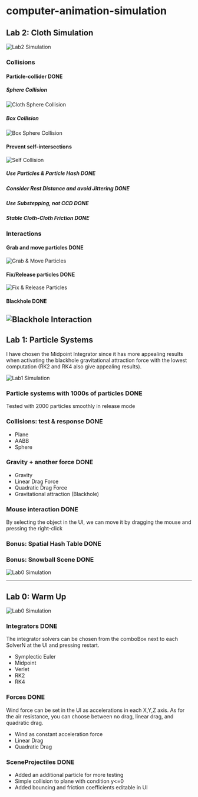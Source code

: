 # computer-animation-simulation

## Lab 2: Cloth Simulation

![Lab2 Simulation](./images/Lab2/Lab2.gif)

### Collisions

#### Particle-collider DONE

##### Sphere Collision
![Cloth Sphere Collision](./images/Lab2/sphere-collision.png)

##### Box Collision
![Box Sphere Collision](./images/Lab2/box-collision.png)

#### Prevent self-intersections
![Self Collision](./images/Lab2/self-collision.png)

##### Use Particles & Particle Hash DONE

##### Consider Rest Distance and avoid Jittering DONE

##### Use Substepping, not CCD DONE

##### Stable Cloth-Cloth Friction DONE

### Interactions

#### Grab and move particles DONE

![Grab & Move Particles](./images/Lab2/grab-and-move-particles.gif)


#### Fix/Release particles DONE

![Fix & Release Particles](./images/Lab2/fix-and-release-particles.gif)


#### Blackhole DONE

![Blackhole Interaction](./images/Lab2/blackhole-interaction.gif)
---

## Lab 1: Particle Systems
I have chosen the Midpoint Integrator since it has more appealing results when activating the blackhole gravitational attraction force with the lowest computation (RK2 and RK4 also give appealing results).

![Lab1 Simulation](./images/Lab1/Lab1.gif)

### Particle systems with 1000s of particles DONE
Tested with 2000 particles smoothly in release mode

### Collisions: test & response DONE
- Plane
- AABB
- Sphere

### Gravity + another force DONE
- Gravity
- Linear Drag Force
- Quadratic Drag Force
- Gravitational attraction (Blackhole)

### Mouse interaction DONE
By selecting the object in the UI, we can move it by dragging the mouse and pressing the right-click

### Bonus: Spatial Hash Table DONE
### Bonus: Snowball Scene DONE

![Lab0 Simulation](./images/Lab1/SnowballScene.gif)

---

## Lab 0: Warm Up

![Lab0 Simulation](./images/Lab0/Lab0.png)

### Integrators DONE
The integrator solvers can be chosen from the comboBox next to each SolverN at the UI and pressing restart.

- Symplectic Euler
- Midpoint
- Verlet
- RK2
- RK4

### Forces DONE
Wind force can be set in the UI as accelerations in each X,Y,Z axis. As for the air resistance, you can choose between no drag, linear drag, and quadratic drag.

- Wind as constant acceleration force
- Linear Drag
- Quadratic Drag

### SceneProjectiles DONE

- Added an additional particle for more testing
- Simple collision to plane with condition y<=0
- Added bouncing and friction coefficients editable in UI
